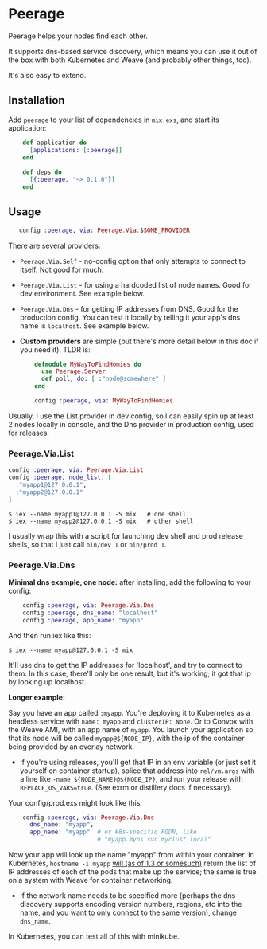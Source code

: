 # Peerage

Peerage helps your nodes find each other.

It supports dns-based service discovery, which
means you can use it out of the box with both
Kubernetes and Weave (and probably other things, too).

It's also easy to extend.


## Installation

Add `peerage` to your list of dependencies in `mix.exs`,
and start its application:

```elixir
    def application do
      [applications: [:peerage]]
    end
    
    def deps do
      [{:peerage, "~> 0.1.0"}]
    end
```

## Usage

```elixir
   config :peerage, via: Peerage.Via.$SOME_PROVIDER
```

There are several providers.

- `Peerage.Via.Self` - no-config option that only
  attempts to connect to itself. Not good for much.

- `Peerage.Via.List` - for using a hardcoded list of
  node names. Good for dev environment. See example below.
  
- `Peerage.Via.Dns` - for getting IP addresses from
  DNS. Good for the production config. You can test
  it locally by telling it your app's dns name is
  `localhost`. See example below.
  
- **Custom providers** are simple (but there's more detail below in this doc if you need it). TLDR is:

  ```elixir
      defmodule MyWayToFindHomies do
        use Peerage.Server
        def poll, do: [ :"node@somewhere" ]
      end
  ```
  ```elixir
      config :peerage, via: MyWayToFindHomies
  ```

Usually, I use the List provider in dev 
config, so I can easily spin up at least 2 nodes 
locally in console, and the Dns provider in 
production config, used for releases.

### Peerage.Via.List

```elixir
config :peerage, via: Peerage.Via.List
config :peerage, node_list: [
  :"myapp1@127.0.0.1",
  :"myapp2@127.0.0.1"
]
```
    $ iex --name myapp1@127.0.0.1 -S mix   # one shell
    $ iex --name myapp2@127.0.0.1 -S mix   # other shell

I usually wrap this with a script for launching dev shell and prod release shells, so that I just call `bin/dev 1` or `bin/prod 1`.

### Peerage.Via.Dns

**Minimal dns example, one node:** after installing,
add the following to your config:

```elixir
    config :peerage, via: Peerage.Via.Dns
    config :peerage, dns_name: "localhost"
    config :peerage, app_name: "myapp"
```

And then run iex like this:

    $ iex --name myapp@127.0.0.1 -S mix

It'll use dns to get the IP addresses
for 'localhost', and try to connect to them. In this
case, there'll only be one result, but it's
working; it got that ip by looking up localhost.



**Longer example:**

Say you have an app called `:myapp`. You're deploying
it to Kubernetes as a headless service with `name: myapp` and `clusterIP: None`.
Or to Convox with the Weave AMI, with an app name of `myapp`.
You launch your application so that its node will
be called `myapp@${NODE_IP}`, with the ip of the container being provided by an overlay network.

- If you're using releases, you'll get that IP in an
  env variable (or just set it yourself on container
  startup), splice that address into `rel/vm.args` with
  a line like `-name ${NODE_NAME}@${NODE_IP}`, and run
  your release with `REPLACE_OS_VARS=true`. (See exrm or
  distillery docs if necessary).
  
Your config/prod.exs might look like this:

```elixir
    config :peerage, via: Peerage.Via.Dns
      dns_name: "myapp",
      app_name: "myapp"  # or k8s-specific FQDN, like
                         # "myapp.myns.svc.myclust.local"
```

Now your app will look up the name "myapp" from within
your container. In Kubernetes, `hostname -i myapp` [will
(as of 1.3 or somesuch)](http://kubernetes.io/docs/admin/dns/) return the list of IP addresses
of each of the pods that make up the service; the same is
true on a system with Weave for container networking.

- If the network name needs to be specified more (perhaps
  the dns discovery supports encoding version 
  numbers, regions, etc into the name, and you 
  want to only connect to the same version), 
  change `dns_name`.

In Kubernetes, you can test all of this with minikube.

